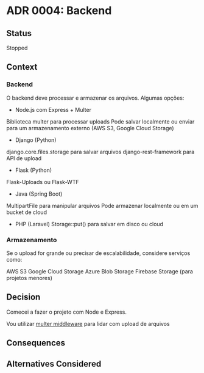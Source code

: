 # ADR 0004: Backend

## Status

Stopped

## Context

### Backend

O backend deve processar e armazenar os arquivos. Algumas opções:

- Node.js com Express + Multer

Biblioteca multer para processar uploads
Pode salvar localmente ou enviar para um armazenamento externo (AWS S3, Google Cloud Storage)

- Django (Python)

django.core.files.storage para salvar arquivos
django-rest-framework para API de upload

- Flask (Python)

Flask-Uploads ou Flask-WTF

- Java (Spring Boot)

MultipartFile para manipular arquivos
Pode armazenar localmente ou em um bucket de cloud

- PHP (Laravel)
Storage::put() para salvar em disco ou cloud

### Armazenamento

Se o upload for grande ou precisar de escalabilidade, considere serviços como:

AWS S3
Google Cloud Storage
Azure Blob Storage
Firebase Storage (para projetos menores)

## Decision

Comecei a fazer o projeto com Node e Express.

Vou utilizar [multer middleware](https://expressjs.com/en/resources/middleware/multer.html) para lidar com upload de arquivos

## Consequences

## Alternatives Considered
